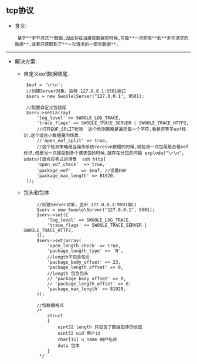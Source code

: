 ## tcp协议 ##

 - 含义:

        基于**字节流式**数据,因此存在当接受数据的时候,可能**一次获取**到**多次请求的数据**,或者只获取到了**一次请求的一部分数据**.



----------


 - 解决方案:
     - 自定义eof数据结尾.
     
            $eof = '\r\n';
            //创建Server对象，监听 127.0.0.1:9501端口
            $serv = new Swoole\Server("127.0.0.1", 9501);
            
            //配置自定义包结尾
            $serv->set(array(
                'log_level' => SWOOLE_LOG_TRACE,
                'trace_flags' => SWOOLE_TRACE_SERVER | SWOOLE_TRACE_HTTP2,
                //打开EOF_SPLIT检测  这个检测策略是遍历每一个字符,看是否等于eof标识,这个适合小数据量的场景.
                //'open_eof_split' => true,   
                //这个检测策略是当操作系统receive数据的时候,就检测一次包尾是否是eof标识,但是当一次接受到多个请求包的时候,就存在分包的问题 explode("\r\n", $data)[适合应答式的场景  ssh http]
                'open_eof_check'  => true,  
                'package_eof'    => $eof, //设置EOF
                'package_max_length' => 81920,
            ));
    
     - 包头和包体
     
                //创建Server对象，监听 127.0.0.1:9501端口
                $serv = new Swoole\Server("127.0.0.1", 9501);
                $serv->set([
                    'log_level' => SWOOLE_LOG_TRACE,
                    'trace_flags' => SWOOLE_TRACE_SERVER | SWOOLE_TRACE_HTTP2,
                ]);
                $serv->set(array(
                    'open_length_check' => true,
                    'package_length_type' => 'N',
                    //length不包含包头
                    'package_body_offset' => 23,
                    'package_length_offset' => 0,
                    //length 包含包头
                    // 'package_body_offset' => 0,
                    // 'package_length_offset' => 0,
                    'package_max_length' => 81920,
                ));
                
                //包数据格式
                /*
                    struct 
                    {
                        uint32 length 只包含了数据包体的长度
                        uint32 uid 用户id
                        char[15] u_name 用户名称
                        data 包体
                    }
                 */


